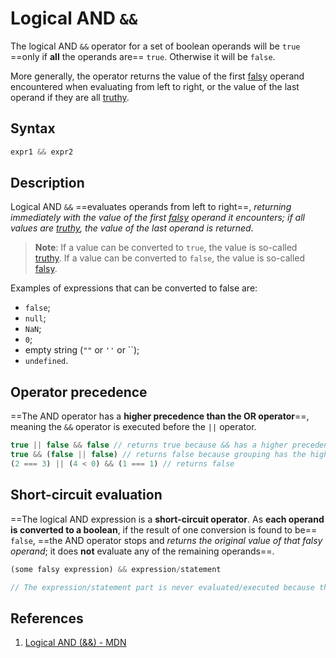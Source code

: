 # Logical AND `&&`

The logical AND `&&` operator for a set of boolean operands will be `true` ==only if **all** the operands are== `true`. Otherwise it will be `false`.

More generally, the operator returns the value of the first [falsy](https://developer.mozilla.org/en-US/docs/Glossary/Falsy) operand encountered when evaluating from left to right, or the value of the last operand if they are all [truthy](https://developer.mozilla.org/en-US/docs/Glossary/Truthy).

## Syntax

```js
expr1 && expr2
```

## Description

Logical AND `&&` ==evaluates operands from left to right==, _returning immediately with the value of the first [falsy](https://developer.mozilla.org/en-US/docs/Glossary/Falsy) operand it encounters; if all values are [truthy](https://developer.mozilla.org/en-US/docs/Glossary/Truthy), the value of the last operand is returned_.

> **Note**: If a value can be converted to `true`, the value is so-called [truthy](https://developer.mozilla.org/en-US/docs/Glossary/Truthy). If a value can be converted to `false`, the value is so-called [falsy](https://developer.mozilla.org/en-US/docs/Glossary/Falsy).

Examples of expressions that can be converted to false are:

- `false`;
- `null`;
- `NaN`;
- `0`;
- empty string (`""` or `''` or ``);
- `undefined`.

## Operator precedence

==The AND operator has a **higher precedence than the OR operator**==, meaning the `&&` operator is executed before the `||` operator.

```js
true || false && false // returns true because && has a higher precedence than ||
true && (false || false) // returns false because grouping has the highest precedence
(2 === 3) || (4 < 0) && (1 === 1) // returns false
```

## Short-circuit evaluation

==The logical AND expression is a **short-circuit operator**. As **each operand is converted to a boolean**, if the result of one conversion is found to be== `false`, ==the AND operator stops and _returns the original value of that falsy operand_; it does **not** evaluate any of the remaining operands==.

```js
(some falsy expression) && expression/statement

// The expression/statement part is never evaluated/executed because the first operand (some falsy expression) is evaluated as falsy.
```

## References

1. [Logical AND (&&) - MDN](https://developer.mozilla.org/en-US/docs/Web/JavaScript/Reference/Operators/Logical_AND)